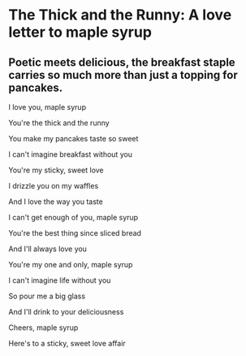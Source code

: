 # The Thick and the Runny: A love letter to maple syrup

## Poetic meets delicious, the breakfast staple carries so much more than just a topping for pancakes.

I love you, maple syrup

You're the thick and the runny

You make my pancakes taste so sweet

I can't imagine breakfast without you

You're my sticky, sweet love

I drizzle you on my waffles

And I love the way you taste

I can't get enough of you, maple syrup

You're the best thing since sliced bread

And I'll always love you

You're my one and only, maple syrup

I can't imagine life without you

So pour me a big glass

And I'll drink to your deliciousness

Cheers, maple syrup

Here's to a sticky, sweet love affair